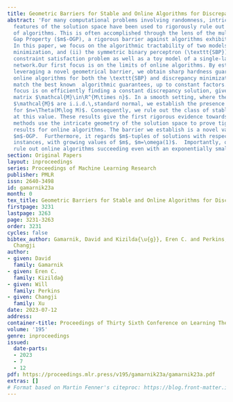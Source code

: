 ```yaml
---
title: Geometric Barriers for Stable and Online Algorithms for Discrepancy Minimization
abstract: 'For many computational problems involving randomness, intricate geometric
  features of the solution space have been used to rigorously rule out powerful classes
  of algorithms. This is often accomplished through the lens of the multi Overlap
  Gap Property ($m$-OGP), a rigorous barrier against algorithms exhibiting input stability.
  In this paper, we focus on the algorithmic tractability of two models: (i) discrepancy
  minimization, and (ii) the symmetric binary perceptron (\texttt{SBP}), a random
  constraint satisfaction problem as well as a toy model of a single-layer neural
  network.Our first focus is on the limits of online algorithms. By establishing and
  leveraging a novel geometrical barrier, we obtain sharp hardness guarantees against
  online algorithms for both the \texttt{SBP} and discrepancy minimization. Our results
  match the best known  algorithmic guarantees, up to constant factors. Our second
  focus is on efficiently finding a constant discrepancy solution, given a random
  matrix $\mathcal{M}\in\R^{M\times n}$. In a smooth setting, where the entries of
  $\mathcal{M}$ are i.i.d.\,standard normal, we establish the presence of $m$-OGP
  for $n=\Theta(M\log M)$. Consequently, we rule out the class of stable algorithms
  at this value. These results give the first rigorous evidence towards \citet[Conjecture 1]{altschuler2021discrepancy}.  Our
  methods use the intricate geometry of the solution space to prove tight hardness
  results for online algorithms. The barrier we establish is a novel variant of the
  $m$-OGP.  Furthermore, it regards $m$-tuples of solutions with respect to correlated
  instances, with growing values of $m$, $m=\omega(1)$.  Importantly, our results
  rule out online algorithms succeeding even with an exponentially small probability.'
section: Original Papers
layout: inproceedings
series: Proceedings of Machine Learning Research
publisher: PMLR
issn: 2640-3498
id: gamarnik23a
month: 0
tex_title: Geometric Barriers for Stable and Online Algorithms for Discrepancy Minimization
firstpage: 3231
lastpage: 3263
page: 3231-3263
order: 3231
cycles: false
bibtex_author: Gamarnik, David and Kizilda{\u{g}}, Eren C. and Perkins, Will and Xu,
  Changji
author:
- given: David
  family: Gamarnik
- given: Eren C.
  family: Kizildağ
- given: Will
  family: Perkins
- given: Changji
  family: Xu
date: 2023-07-12
address: 
container-title: Proceedings of Thirty Sixth Conference on Learning Theory
volume: '195'
genre: inproceedings
issued:
  date-parts:
  - 2023
  - 7
  - 12
pdf: https://proceedings.mlr.press/v195/gamarnik23a/gamarnik23a.pdf
extras: []
# Format based on Martin Fenner's citeproc: https://blog.front-matter.io/posts/citeproc-yaml-for-bibliographies/
---
```

